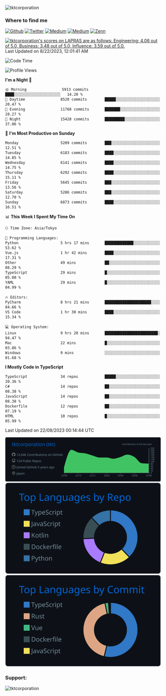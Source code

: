 <p align="left"> <img src="https://komarev.com/ghpvc/?username=tktcorporation&label=Profile%20views&color=0e75b6&style=flat" alt="tktcorporation" /> </p>

<h3>Where to find me</h3>
<p>
<a href="https://github.com/tktcorporation" target="_blank"><img alt="Github" src="https://img.shields.io/badge/GitHub-%2312100E.svg?&style=for-the-badge&logo=Github&logoColor=white" /></a>
<a href="https://twitter.com/tktcorporation" target="_blank"><img alt="Twitter" src="https://img.shields.io/badge/twitter-%231DA1F2.svg?&style=for-the-badge&logo=twitter&logoColor=white" /></a>
<a href="https://www.linkedin.com/in/tktcorporation" target="_blank"><img alt="Medium" src="https://img.shields.io/badge/linkdin-0a66c2.svg?&style=for-the-badge&logo=linkedin&logoColor=white" /></a>
<a href="https://qiita.com/tktcorporation" target="_blank"><img alt="Medium" src="https://img.shields.io/badge/qiita-55C500.svg?&style=for-the-badge&logo=qiita&logoColor=white" /></a>
<a href="https://zenn.dev/tktcorporation" target="_blank"><img alt="Zenn" src="https://img.shields.io/badge/Zenn-3EA8FF.svg?&style=for-the-badge&logo=Zenn&logoColor=white" /></a>
</p>

<!--START_SECTION:lapras-card-->
<p ><a href="https://lapras.com/public/tktcorporation" target="_blank" rel="noopener noreferrer"><img alt="tktcorporation's scores on LAPRAS are as follows: Engineering: 4.06 out of 5.0, Business: 3.48 out of 5.0, Influence: 3.59 out of 5.0." src="https://lapras-card-generator.vercel.app/api/svg?e=4.06&b=3.48&i=3.59&b1=%23232323&b2=%236d6d6d&i1=%23212121&i2=%23818181&l=en" width="300" ></a>  
Last Updated on 8/22/2023, 12:01:41 AM</p>
<!--END_SECTION:lapras-card-->
  
<!--START_SECTION:waka-->
![Code Time](http://img.shields.io/badge/Code%20Time-1%2C108%20hrs%2044%20mins-blue)

![Profile Views](http://img.shields.io/badge/Profile%20Views-1-blue)

**I'm a Night 🦉** 

```text
🌞 Morning                5913 commits        ████░░░░░░░░░░░░░░░░░░░░░   14.20 % 
🌆 Daytime                8520 commits        █████░░░░░░░░░░░░░░░░░░░░   20.47 % 
🌃 Evening                11768 commits       ███████░░░░░░░░░░░░░░░░░░   28.27 % 
🌙 Night                  15428 commits       █████████░░░░░░░░░░░░░░░░   37.06 % 
```
📅 **I'm Most Productive on Sunday** 

```text
Monday                   5209 commits        ███░░░░░░░░░░░░░░░░░░░░░░   12.51 % 
Tuesday                  6183 commits        ████░░░░░░░░░░░░░░░░░░░░░   14.85 % 
Wednesday                6141 commits        ████░░░░░░░░░░░░░░░░░░░░░   14.75 % 
Thursday                 6292 commits        ████░░░░░░░░░░░░░░░░░░░░░   15.11 % 
Friday                   5645 commits        ███░░░░░░░░░░░░░░░░░░░░░░   13.56 % 
Saturday                 5286 commits        ███░░░░░░░░░░░░░░░░░░░░░░   12.70 % 
Sunday                   6873 commits        ████░░░░░░░░░░░░░░░░░░░░░   16.51 % 
```


📊 **This Week I Spent My Time On** 

```text
🕑︎ Time Zone: Asia/Tokyo

💬 Programming Languages: 
Python                   5 hrs 17 mins       █████████████░░░░░░░░░░░░   53.62 % 
Vue.js                   1 hr 42 mins        ████░░░░░░░░░░░░░░░░░░░░░   17.31 % 
Other                    49 mins             ██░░░░░░░░░░░░░░░░░░░░░░░   08.29 % 
TypeScript               29 mins             █░░░░░░░░░░░░░░░░░░░░░░░░   05.00 % 
YAML                     29 mins             █░░░░░░░░░░░░░░░░░░░░░░░░   04.99 % 

🔥 Editors: 
PyCharm                  8 hrs 21 mins       █████████████████████░░░░   84.66 % 
VS Code                  1 hr 30 mins        ████░░░░░░░░░░░░░░░░░░░░░   15.34 % 

💻 Operating System: 
Linux                    9 hrs 20 mins       ████████████████████████░   94.47 % 
Mac                      22 mins             █░░░░░░░░░░░░░░░░░░░░░░░░   03.86 % 
Windows                  9 mins              ░░░░░░░░░░░░░░░░░░░░░░░░░   01.68 % 
```

**I Mostly Code in TypeScript** 

```text
TypeScript               34 repos            █████░░░░░░░░░░░░░░░░░░░░   20.36 % 
C#                       14 repos            ██░░░░░░░░░░░░░░░░░░░░░░░   08.38 % 
JavaScript               14 repos            ██░░░░░░░░░░░░░░░░░░░░░░░   08.38 % 
Dockerfile               12 repos            ██░░░░░░░░░░░░░░░░░░░░░░░   07.19 % 
HTML                     10 repos            █░░░░░░░░░░░░░░░░░░░░░░░░   05.99 % 
```




 Last Updated on 22/08/2023 00:14:44 UTC
<!--END_SECTION:waka-->

[![](https://raw.githubusercontent.com/tktcorporation/tktcorporation/master/profile-summary-card-output/github_dark/0-profile-details.svg)](https://github.com/vn7n24fzkq/github-profile-summary-cards)
[![](https://raw.githubusercontent.com/tktcorporation/tktcorporation/master/profile-summary-card-output/github_dark/1-repos-per-language.svg)](https://github.com/vn7n24fzkq/github-profile-summary-cards) [![](https://raw.githubusercontent.com/tktcorporation/tktcorporation/master/profile-summary-card-output/github_dark/2-most-commit-language.svg)](https://github.com/vn7n24fzkq/github-profile-summary-cards)

<h3 align="left">Support:</h3>
<p><a href="https://www.buymeacoffee.com/tktcorporation"> <img align="left" src="https://cdn.buymeacoffee.com/buttons/v2/default-yellow.png" height="50" width="210" alt="tktcorporation" /></a></p><br><br>
